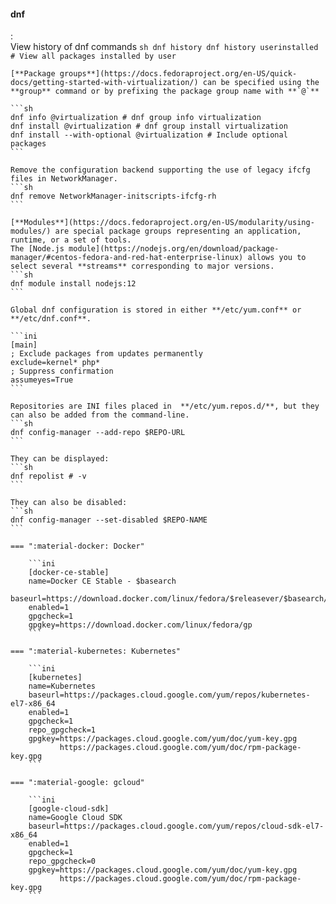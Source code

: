 #### dnf
:   
    View history of dnf commands
    ```sh
    dnf history
    dnf history userinstalled # View all packages installed by user
    ```

    [**Package groups**](https://docs.fedoraproject.org/en-US/quick-docs/getting-started-with-virtualization/) can be specified using the **group** command or by prefixing the package group name with **`@`**

    ```sh
    dnf info @virtualization # dnf group info virtualization
    dnf install @virtualization # dnf group install virtualization
    dnf install --with-optional @virtualization # Include optional packages
    ```

    Remove the configuration backend supporting the use of legacy ifcfg files in NetworkManager.
    ```sh
    dnf remove NetworkManager-initscripts-ifcfg-rh
    ```

    [**Modules**](https://docs.fedoraproject.org/en-US/modularity/using-modules/) are special package groups representing an application, runtime, or a set of tools. 
    The [Node.js module](https://nodejs.org/en/download/package-manager/#centos-fedora-and-red-hat-enterprise-linux) allows you to select several **streams** corresponding to major versions.
    ```sh
    dnf module install nodejs:12
    ```

    Global dnf configuration is stored in either **/etc/yum.conf** or **/etc/dnf.conf**.

    ```ini
    [main]
    ; Exclude packages from updates permanently
    exclude=kernel* php*
    ; Suppress confirmation
    assumeyes=True
    ```

    Repositories are INI files placed in  **/etc/yum.repos.d/**, but they can also be added from the command-line.
    ```sh
    dnf config-manager --add-repo $REPO-URL
    ```

    They can be displayed:
    ```sh
    dnf repolist # -v
    ```

    They can also be disabled:
    ```sh
    dnf config-manager --set-disabled $REPO-NAME
    ```

    === ":material-docker: Docker"

        ```ini
        [docker-ce-stable]
        name=Docker CE Stable - $basearch
        baseurl=https://download.docker.com/linux/fedora/$releasever/$basearch/stable
        enabled=1
        gpgcheck=1
        gpgkey=https://download.docker.com/linux/fedora/gp
        ```

    === ":material-kubernetes: Kubernetes"

        ```ini
        [kubernetes]
        name=Kubernetes
        baseurl=https://packages.cloud.google.com/yum/repos/kubernetes-el7-x86_64
        enabled=1
        gpgcheck=1
        repo_gpgcheck=1
        gpgkey=https://packages.cloud.google.com/yum/doc/yum-key.gpg 
               https://packages.cloud.google.com/yum/doc/rpm-package-key.gpg
        ```

    === ":material-google: gcloud"

        ```ini
        [google-cloud-sdk]
        name=Google Cloud SDK
        baseurl=https://packages.cloud.google.com/yum/repos/cloud-sdk-el7-x86_64
        enabled=1
        gpgcheck=1
        repo_gpgcheck=0
        gpgkey=https://packages.cloud.google.com/yum/doc/yum-key.gpg
               https://packages.cloud.google.com/yum/doc/rpm-package-key.gpg
        ```

